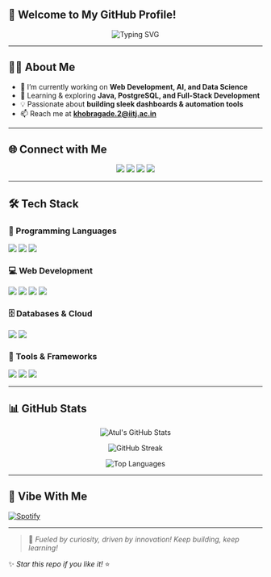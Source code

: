 ## 🚀 Welcome to My GitHub Profile!

<p align="center">
  <img src="https://readme-typing-svg.herokuapp.com?font=Fira+Code&size=22&duration=3000&pause=500&color=16E2F8&center=true&vCenter=true&width=450&lines=Hi+%F0%9F%91%8B%2C+I'm+Atul+Khobragade;Passionate+Software+Engineer;Web+Dev+%7C+AI+%7C+Data+Science;Building+Tech+Solutions+Everyday!" alt="Typing SVG" />
</p>

---

## 👨‍💻 About Me
- 🔭 I’m currently working on **Web Development, AI, and Data Science**
- 🌱 Learning & exploring **Java, PostgreSQL, and Full-Stack Development**
- 💡 Passionate about **building sleek dashboards & automation tools**
- 📫 Reach me at **khobragade.2@iitj.ac.in**

---

## 🌐 Connect with Me

<p align="center">
  <a href="https://twitter.com/atulkhobragade5" target="_blank"><img src="https://img.shields.io/badge/Twitter-%231DA1F2.svg?style=for-the-badge&logo=twitter&logoColor=white"></a>
  <a href="https://linkedin.com/in/atul-khobragade" target="_blank"><img src="https://img.shields.io/badge/LinkedIn-%230077B5.svg?style=for-the-badge&logo=linkedin&logoColor=white"></a>
  <a href="https://instagram.com/atulyaarr" target="_blank"><img src="https://img.shields.io/badge/Instagram-%23E4405F.svg?style=for-the-badge&logo=instagram&logoColor=white"></a>
  <a href="https://www.hackerrank.com/khobragade_2" target="_blank"><img src="https://img.shields.io/badge/HackerRank-%232EC866.svg?style=for-the-badge&logo=hackerrank&logoColor=white"></a>
</p>

---

## 🛠 Tech Stack

### 🚀 Programming Languages
<p>
  <img src="https://img.shields.io/badge/Java-%23ED8B00.svg?style=for-the-badge&logo=java&logoColor=white"/>
  <img src="https://img.shields.io/badge/Python-%233776AB.svg?style=for-the-badge&logo=python&logoColor=white"/>
  <img src="https://img.shields.io/badge/C++-%2300599C.svg?style=for-the-badge&logo=c%2B%2B&logoColor=white"/>
</p>

### 💻 Web Development
<p>
  <img src="https://img.shields.io/badge/HTML5-%23E34F26.svg?style=for-the-badge&logo=html5&logoColor=white"/>
  <img src="https://img.shields.io/badge/CSS3-%231572B6.svg?style=for-the-badge&logo=css3&logoColor=white"/>
  <img src="https://img.shields.io/badge/JavaScript-%23F7DF1E.svg?style=for-the-badge&logo=javascript&logoColor=black"/>
  <img src="https://img.shields.io/badge/Bootstrap-%237952B3.svg?style=for-the-badge&logo=bootstrap&logoColor=white"/>
</p>

### 🗄️ Databases & Cloud
<p>
  <img src="https://img.shields.io/badge/MySQL-%234479A1.svg?style=for-the-badge&logo=mysql&logoColor=white"/>
  <img src="https://img.shields.io/badge/PostgreSQL-%23336791.svg?style=for-the-badge&logo=postgresql&logoColor=white"/>
</p>

### 🔧 Tools & Frameworks
<p>
  <img src="https://img.shields.io/badge/Git-%23F05032.svg?style=for-the-badge&logo=git&logoColor=white"/>
  <img src="https://img.shields.io/badge/OpenCV-%235C3EE8.svg?style=for-the-badge&logo=opencv&logoColor=white"/>
  <img src="https://img.shields.io/badge/TensorFlow-%23FF6F00.svg?style=for-the-badge&logo=tensorflow&logoColor=white"/>
</p>

---

## 📊 GitHub Stats

<p align="center">
  <img src="https://github-readme-stats.vercel.app/api?username=atulyaarr&show_icons=true&theme=radical" alt="Atul's GitHub Stats" />
</p>

<p align="center">
  <img src="https://github-readme-streak-stats.herokuapp.com/?user=atulyaarr&theme=radical" alt="GitHub Streak" />
</p>

<p align="center">
  <img src="https://github-readme-stats.vercel.app/api/top-langs/?username=atulyaarr&layout=compact&theme=radical" alt="Top Languages" />
</p>

---

## 🎵 Vibe With Me

[![Spotify](https://novatorem-mu.vercel.app/api/spotify)](https://open.spotify.com/user/atulyaarr)

---

> 🚀 *Fueled by curiosity, driven by innovation! Keep building, keep learning!*

✨ *Star this repo if you like it!* ⭐
